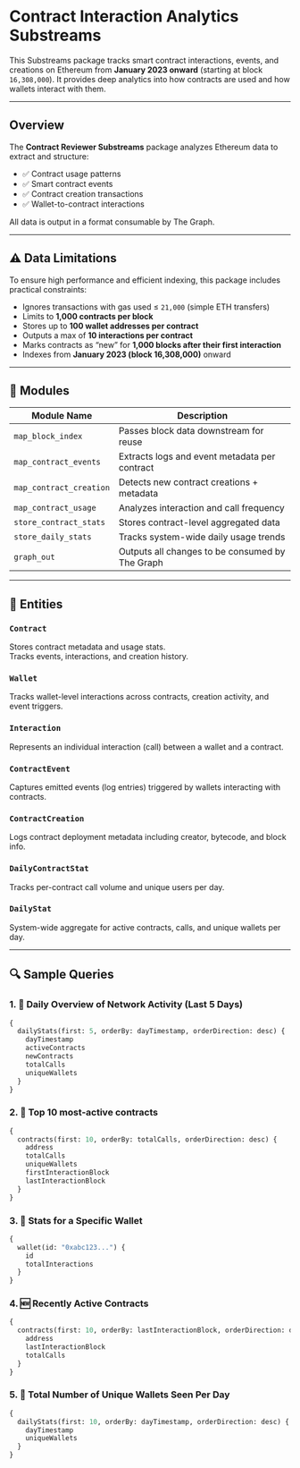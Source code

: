 # Contract Interaction Analytics Substreams

This Substreams package tracks smart contract interactions, events, and creations on Ethereum from **January 2023 onward** (starting at block `16,308,000`). It provides deep analytics into how contracts are used and how wallets interact with them.

---

## Overview

The **Contract Reviewer Substreams** package analyzes Ethereum data to extract and structure:

- ✅ Contract usage patterns  
- ✅ Smart contract events  
- ✅ Contract creation transactions  
- ✅ Wallet-to-contract interactions  

All data is output in a format consumable by The Graph.

---

## ⚠️ Data Limitations

To ensure high performance and efficient indexing, this package includes practical constraints:

- Ignores transactions with gas used ≤ `21,000` (simple ETH transfers)
- Limits to **1,000 contracts per block**
- Stores up to **100 wallet addresses per contract**
- Outputs a max of **10 interactions per contract**
- Marks contracts as “new” for **1,000 blocks after their first interaction**
- Indexes from **January 2023 (block 16,308,000)** onward

---

## 🧱 Modules

| Module Name           | Description |
|-----------------------|-------------|
| `map_block_index`     | Passes block data downstream for reuse |
| `map_contract_events` | Extracts logs and event metadata per contract |
| `map_contract_creation` | Detects new contract creations + metadata |
| `map_contract_usage`  | Analyzes interaction and call frequency |
| `store_contract_stats`| Stores contract-level aggregated data |
| `store_daily_stats`   | Tracks system-wide daily usage trends |
| `graph_out`           | Outputs all changes to be consumed by The Graph |

---

## 🧬 Entities

### `Contract`
Stores contract metadata and usage stats.  
Tracks events, interactions, and creation history.

### `Wallet`
Tracks wallet-level interactions across contracts, creation activity, and event triggers.

### `Interaction`
Represents an individual interaction (call) between a wallet and a contract.

### `ContractEvent`
Captures emitted events (log entries) triggered by wallets interacting with contracts.

### `ContractCreation`
Logs contract deployment metadata including creator, bytecode, and block info.

### `DailyContractStat`
Tracks per-contract call volume and unique users per day.

### `DailyStat`
System-wide aggregate for active contracts, calls, and unique wallets per day.

---

## 🔍 Sample Queries

### 1. 📅 Daily Overview of Network Activity (Last 5 Days)
```graphql
{
  dailyStats(first: 5, orderBy: dayTimestamp, orderDirection: desc) {
    dayTimestamp
    activeContracts
    newContracts
    totalCalls
    uniqueWallets
  }
}

```

### 2. 🧠 Top 10 most-active contracts
```graphql
{
  contracts(first: 10, orderBy: totalCalls, orderDirection: desc) {
    address
    totalCalls
    uniqueWallets
    firstInteractionBlock
    lastInteractionBlock
  }
}

```
### 3. 👛 Stats for a Specific Wallet
```graphql
{
  wallet(id: "0xabc123...") {
    id
    totalInteractions
  }
}
```

### 4. 🆕 Recently Active Contracts
```graphql
{
  contracts(first: 10, orderBy: lastInteractionBlock, orderDirection: desc) {
    address
    lastInteractionBlock
    totalCalls
  }
}

```

### 5. 🔁 Total Number of Unique Wallets Seen Per Day
```graphql
{
  dailyStats(first: 10, orderBy: dayTimestamp, orderDirection: desc) {
    dayTimestamp
    uniqueWallets
  }
}

```

